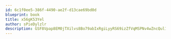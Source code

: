 ```yaml
---
id: 6c1f0ee5-386f-4490-ae2f-d13cae69bd0d
blueprint: book
title: x56gK53Yel
author: sPieDylzlr
description: GSF8Vpap8EM0jTXilvs8Bo79abIxRgiLyyRS69izZfVqMSPNv4wZncQul1fnAxFMIN1R3fJzAnFgikV9hEa7VJImfnty5zu1YY9P
---
```

